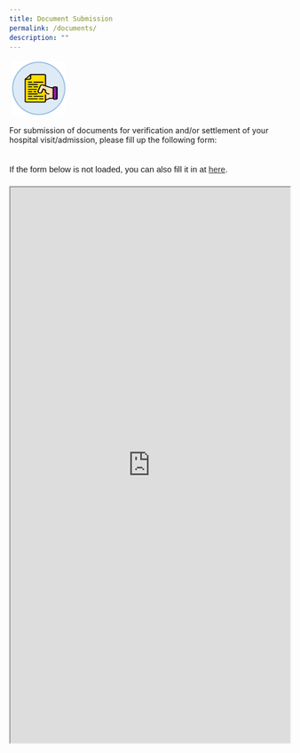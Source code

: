 ```yaml
---
title: Document Submission
permalink: /documents/
description: ""
---
```

<img src="images/doc.png" style="vertical-align: middle; max-width: 19%; margin: 5px;">

For submission of documents for verification and/or settlement of your hospital visit/admission, please fill up the following form:
<br><br>
        <div style="font-family:Sans-Serif;font-size:15px;color:#000;opacity:0.9;padding-top:5px;padding-bottom:8px">If the form below is not loaded, you can also fill it in at <a href="[https://form.gov.sg/63071bcc2c1e9100137c16e0](https://form.gov.sg/63071bcc2c1e9100137c16e0)">here</a>.</div>
				<!-- Change the width and height values to suit you best -->
<iframe id="iframe" src="https://form.gov.sg/63071bcc2c1e9100137c16e0" style="width:100%;height:1000px"></iframe>
